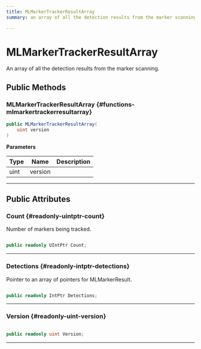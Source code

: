 ```yaml
---
title: MLMarkerTrackerResultArray
summary: an array of all the detection results from the marker scanning. 

---
```


# MLMarkerTrackerResultArray




An array of all the detection results from the marker scanning.   





## Public Methods

###  MLMarkerTrackerResultArray {#functions-mlmarkertrackerresultarray}

```csharp
public MLMarkerTrackerResultArray(
    uint version
)
```


**Parameters**

| Type | Name  | Description  | 
|--|--|--|
| uint |version||






-----------

## Public Attributes

### Count {#readonly-uintptr-count}

Number of markers being tracked. 

```csharp

public readonly UIntPtr Count;

```






-----------

### Detections {#readonly-intptr-detections}

Pointer to an array of pointers for MLMarkerResult. 

```csharp

public readonly IntPtr Detections;

```






-----------

### Version {#readonly-uint-version}

```csharp

public readonly uint Version;

```






-----------

